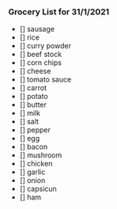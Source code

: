 ### Grocery List for 31/1/2021
- [] sausage
- [] rice
- [] curry powder
- [] beef stock
- [] corn chips
- [] cheese
- [] tomato sauce
- [] carrot
- [] potato
- [] butter
- [] milk
- [] salt
- [] pepper
- [] egg
- [] bacon
- [] mushroom
- [] chicken
- [] garlic
- [] onion
- [] capsicun
- [] ham